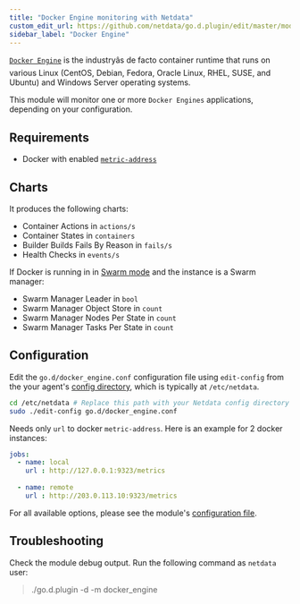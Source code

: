 ```yaml
---
title: "Docker Engine monitoring with Netdata"
custom_edit_url: https://github.com/netdata/go.d.plugin/edit/master/modules/docker_engine/README.md
sidebar_label: "Docker Engine"
---
```




[`Docker Engine`](https://docs.docker.com/engine/) is the industryâs de facto container runtime that runs on various Linux (CentOS, Debian, Fedora, Oracle Linux, RHEL, SUSE, and Ubuntu) and Windows Server operating systems.

This module will monitor one or more `Docker Engines` applications, depending on your configuration.

## Requirements

-   Docker with enabled [`metric-address`](https://docs.docker.com/config/thirdparty/prometheus/)

## Charts

It produces the following charts:

-   Container Actions in `actions/s`
-   Container States in `containers`
-   Builder Builds Fails By Reason in `fails/s`
-   Health Checks in `events/s`

If Docker is running in in [Swarm mode](https://docs.docker.com/engine/swarm/) and the instance is a Swarm manager:

-   Swarm Manager Leader in `bool`
-   Swarm Manager Object Store in `count`
-   Swarm Manager Nodes Per State in `count`
-   Swarm Manager Tasks Per State in `count`

## Configuration

Edit the `go.d/docker_engine.conf` configuration file using `edit-config` from the your agent's [config
directory](/docs/agent/step-by-step/step-04#find-your-netdataconf-file), which is typically at `/etc/netdata`.

```bash
cd /etc/netdata # Replace this path with your Netdata config directory
sudo ./edit-config go.d/docker_engine.conf
```

Needs only `url` to docker `metric-address`. Here is an example for 2 docker instances:

```yaml
jobs:
  - name: local
    url : http://127.0.0.1:9323/metrics
      
  - name: remote
    url : http://203.0.113.10:9323/metrics
```

For all available options, please see the module's [configuration file](https://github.com/netdata/go.d.plugin/blob/master/config/go.d/docker_engine.conf).

## Troubleshooting

Check the module debug output. Run the following command as `netdata` user:

> ./go.d.plugin -d -m docker_engine
